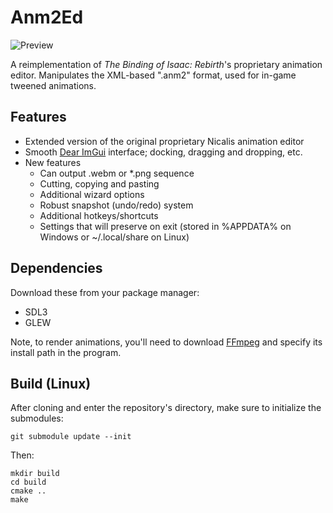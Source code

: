 # Anm2Ed

![Preview](https://shweetz.net/files/projects/anm2ed/screenshot.png)

A reimplementation of *The Binding of Isaac: Rebirth*'s proprietary animation editor. Manipulates the XML-based ".anm2" format, used for in-game tweened animations.

## Features
- Extended version of the original proprietary Nicalis animation editor
- Smooth [Dear ImGui](https://github.com/ocornut/imgui) interface; docking, dragging and dropping, etc.
- New features
    - Can output .webm or *.png sequence
    - Cutting, copying and pasting
    - Additional wizard options
    - Robust snapshot (undo/redo) system
    - Additional hotkeys/shortcuts
    - Settings that will preserve on exit (stored in %APPDATA% on Windows or ~/.local/share on Linux)

## Dependencies
Download these from your package manager:
- SDL3
- GLEW
  
Note, to render animations, you'll need to download [FFmpeg](https://ffmpeg.org/download.html) and specify its install path in the program.

## Build (Linux)

After cloning and enter the repository's directory, make sure to initialize the submodules:

```git submodule update --init```

Then:

```
mkdir build
cd build
cmake ..
make 
```